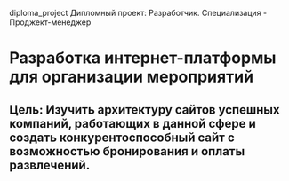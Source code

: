 diploma_project
Дипломный проект: Разработчик. Специализация - Проджект-менеджер
# **Разработка интернет-платформы для организации мероприятий**
## **Цель**: Изучить архитектуру сайтов успешных компаний, работающих в данной сфере и создать конкурентоспособный сайт с возможностью бронирования и оплаты развлечений.  
